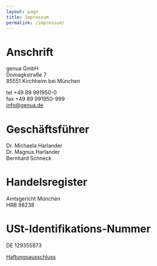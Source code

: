 ```yaml
---
layout: page
title: Impressum
permalink: /impressum/
---
```


# Anschrift

genua GmbH<br>
Domagkstraße 7<br>
85551 Kirchheim bei München

tel +49 89 991950-0<br>
fax +49 89 991950-999<br>
<a href="mailto:info@genua.de">info@genua.de</a>

# Geschäftsführer

Dr. Michaela Harlander<br>
Dr. Magnus Harlander<br>
Bernhard Schneck

# Handelsregister
Amtsgericht München<br>
HRB 98238

# USt-Identifikations-Nummer
DE 129355873

<a href="https://www.genua.de/haftungsausschluss.html">Haftungsausschluss</a>
